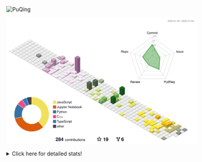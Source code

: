 ![PuQing](https://user-images.githubusercontent.com/27223114/171565019-9a56fae6-b08b-421f-99db-7e830da42371.png)

![](./profile-3d-contrib/profile-season-animate.svg)

<details>
<summary>Click here for detailed stats!</summary>

<!--START_SECTION:waka-->
**I'm a Night 🦉** 

```text
🌞 Morning    41 commits     ██░░░░░░░░░░░░░░░░░░░░░░░   10.76% 
🌆 Daytime    125 commits    ████████░░░░░░░░░░░░░░░░░   32.81% 
🌃 Evening    112 commits    ███████░░░░░░░░░░░░░░░░░░   29.4% 
🌙 Night      103 commits    ██████░░░░░░░░░░░░░░░░░░░   27.03%

```


📊 **This Week I Spent My Time On** 

```text
💬 Programming Languages: 
Python                   7 hrs 2 mins        ███████████░░░░░░░░░░░░░░   46.33% 
C++                      4 hrs 32 mins       ███████░░░░░░░░░░░░░░░░░░   29.95% 
Jupyter Notebook         2 hrs 17 mins       ███░░░░░░░░░░░░░░░░░░░░░░   15.05% 
Markdown                 56 mins             █░░░░░░░░░░░░░░░░░░░░░░░░   6.23% 
YAML                     14 mins             ░░░░░░░░░░░░░░░░░░░░░░░░░   1.56%

🔥 Editors: 
VS Code                  13 hrs 12 mins      █████████████████████░░░░   86.97% 
PyCharm                  1 hr 19 mins        ██░░░░░░░░░░░░░░░░░░░░░░░   8.71% 
CLion                    39 mins             █░░░░░░░░░░░░░░░░░░░░░░░░   4.32%

💻 Operating System: 
Mac                      15 hrs 11 mins      █████████████████████████   100.0%

```


<!--END_SECTION:waka-->
</details>

